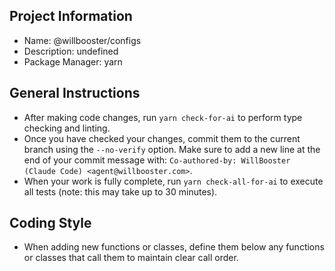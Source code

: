 ## Project Information

- Name: @willbooster/configs
- Description: undefined
- Package Manager: yarn

## General Instructions

- After making code changes, run `yarn check-for-ai` to perform type checking and linting.
- Once you have checked your changes, commit them to the current branch using the `--no-verify` option. Make sure to add a new line at the end of your commit message with: `Co-authored-by: WillBooster (Claude Code) <agent@willbooster.com>`.
- When your work is fully complete, run `yarn check-all-for-ai` to execute all tests (note: this may take up to 30 minutes).

## Coding Style

- When adding new functions or classes, define them below any functions or classes that call them to maintain clear call order.
